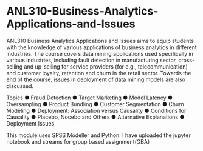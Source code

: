 # ANL310-Business-Analytics-Applications-and-Issues

ANL310 Business Analytics Applications and Issues aims to equip students with the knowledge of various applications of business analytics in different industries. The course covers data mining applications used specifically in various industries, including fault detection in manufacturing sector, cross-selling and up-selling for service providers (for e.g., telecommunication) and customer loyalty, retention and churn in the retail sector. Towards the end of the course, issues in deployment of data mining models are also discussed.

Topics
● Fraud Detection
● Target Marketing
● Model Latency
● Oversampling
● Product Bundling
● Customer Segmentation
● Churn Modeling
● Deployment: Association versus Causality
● Conditions for Causality
● Placebo, Nocebo and Others
● Alternative Explanations
● Deployment Issues

This module uses SPSS Modeller and Python. I have uploaded the jupyter notebook and streams for group based assignment(GBA)
